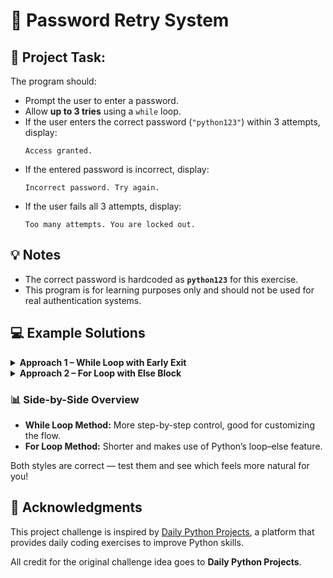 <h1>🔐 Password Retry System</h1>

<h2>📝 Project Task:</h2>

<p>The program should:</p>
<ul>
  <li>Prompt the user to enter a password.</li>
  <li>Allow <strong>up to 3 tries</strong> using a <code>while</code> loop.</li>
  <li>If the user enters the correct password (<code>"python123"</code>) within 3 attempts, display:
    <pre><code>Access granted.</code></pre>
  </li>
  <li>If the entered password is incorrect, display:
    <pre><code>Incorrect password. Try again.</code></pre>
  </li>
  <li>If the user fails all 3 attempts, display:
    <pre><code>Too many attempts. You are locked out.</code></pre>
  </li>
</ul>

<h2>💡 Notes</h2>
<ul>
  <li>The correct password is hardcoded as <strong><code>python123</code></strong> for this exercise.</li>
  <li>This program is for learning purposes only and should not be used for real authentication systems.</li>
</ul>

<h2>💻 Example Solutions</h2>

<details>
  <summary><strong>Approach 1 – While Loop with Early Exit</strong></summary>
  <p>This method uses a <code>while</code> loop and stops execution immediately when the correct password is entered using <code>break</code>.</p>
</details>

<details>
  <summary><strong>Approach 2 – For Loop with Else Block</strong></summary>
  <p>This version uses a <code>for</code> loop with an <code>else</code> clause, which only runs if the loop completes all attempts without hitting a <code>break</code>.</p>
</details>

<h3>📊 Side-by-Side Overview</h3>
<ul>
  <li><strong>While Loop Method:</strong> More step-by-step control, good for customizing the flow.</li>
  <li><strong>For Loop Method:</strong> Shorter and makes use of Python’s loop–else feature.</li>
</ul>

<p>Both styles are correct — test them and see which feels more natural for you!</p>

<h2>📌 Acknowledgments</h2>
<p>This project challenge is inspired by <a href="https://dailypythonprojects.substack.com/" target="_blank">Daily Python Projects</a>, a platform that provides daily coding exercises to improve Python skills.</p>
<p>All credit for the original challenge idea goes to <strong>Daily Python Projects</strong>. 
